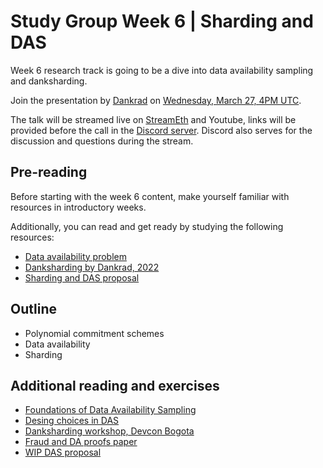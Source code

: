 # Study Group Week 6 | Sharding and DAS

Week 6 research track is going to be a dive into data availability sampling and danksharding. 

Join the presentation by [Dankrad](https://twitter.com/dankrad) on [Wednesday, March 27, 4PM UTC](https://savvytime.com/converter/utc-to-germany-berlin-united-kingdom-london-ny-new-york-city-ca-san-francisco-china-shanghai-japan-tokyo-australia-sydney/mar-27-2024/4pm).

The talk will be streamed live on [StreamEth](https://streameth.org/65cf97e702e803dbd57d823f/epf_study_group) and Youtube, links will be provided before the call in the [Discord server](https://discord.gg/addwpQbhpq). Discord also serves for the discussion and questions during the stream. 

## Pre-reading

Before starting with the week 6 content, make yourself familiar with resources in introductory weeks. 

Additionally, you can read and get ready by studying the following resources:

- [Data availability problem](https://www.youtube.com/watch?v=OJT_fR7wexw)
- [Danksharding by Dankrad, 2022](https://www.youtube.com/watch?v=1Cg2iu4C4sU)
- [Sharding and DAS proposal](https://hackmd.io/@vbuterin/sharding_proposal)

## Outline

- Polynomial commitment schemes
- Data availability
- Sharding

## Additional reading and exercises 

- [Foundations of Data Availability Sampling](https://www.youtube.com/watch?v=KUNE3kR1kwU)
- [Desing choices in DAS](https://www.youtube.com/watch?v=Al7Jns8bCO4)
- [Danksharding workshop, Devcon Bogota](https://www.youtube.com/watch?v=8L2C6RDMV9Q)
- [Fraud and DA proofs paper](https://arxiv.org/abs/1809.09044)
- [WIP DAS proposal](https://hackmd.io/@vbuterin/das)